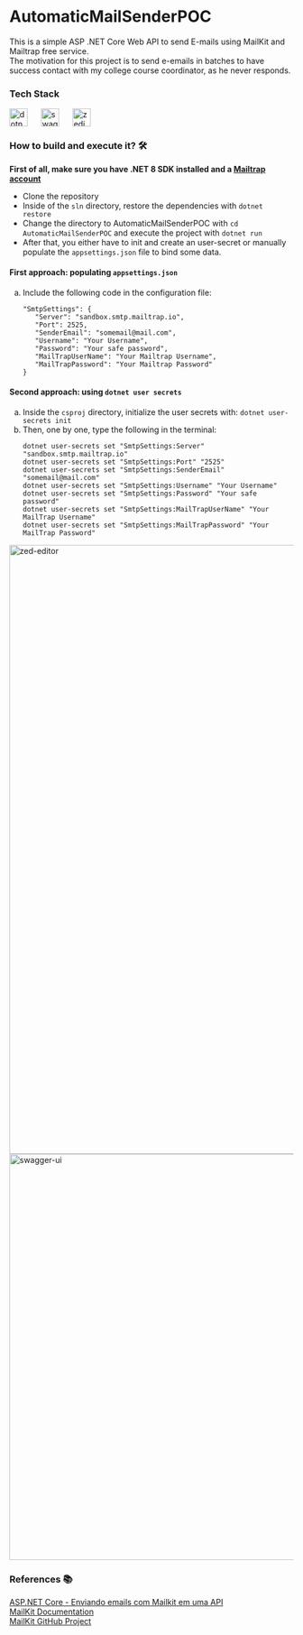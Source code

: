 # AutomaticMailSenderPOC
<span>This is a simple ASP .NET Core Web API to send E-mails using MailKit and Mailtrap free service.</span> <br />
<span>The motivation for this project is to send e-emails in batches to have success contact with my college course coordinator, as he never responds.</span>

<h3>Tech Stack</h3>
<div style="display: flex; gap: 10px;">
    <img height="32" width="32" src="https://cdn.simpleicons.org/dotnet" alt="dotnet" />&nbsp;
    <img height="32" width="32" src="https://cdn.simpleicons.org/swagger" alt="swagger" />&nbsp;
    <img height="32" width="32" src="https://cdn.simpleicons.org/zedindustries" alt="zedindustries" />&nbsp;
</div>

<h3>How to build and execute it? 🛠️</h3>
<span><strong>First of all, make sure you have .NET 8 SDK installed and a <a href="https://mailtrap.io/">Mailtrap account</a></strong></span>
<ul>
    <li>Clone the repository</li>
    <li>Inside of the <code>sln</code> directory, restore the dependencies with <code>dotnet restore</code></li>
    <li>Change the directory to AutomaticMailSenderPOC with <code>cd AutomaticMailSenderPOC</code> and execute the project with <code>dotnet run</code></li>
    <li>After that, you either have to init and create an user-secret or manually populate the <code>appsettings.json</code> file to bind some data.</li>
</ul>

<h4>First approach: populating <code>appsettings.json</code></h4>
<ol type="a">
    <li>Include the following code in the configuration file:</li>
    <pre><code>"SmtpSettings": {
   "Server": "sandbox.smtp.mailtrap.io",
   "Port": 2525,
   "SenderEmail": "somemail@mail.com",
   "Username": "Your Username",
   "Password": "Your safe password",
   "MailTrapUserName": "Your Mailtrap Username",
   "MailTrapPassword": "Your Mailtrap Password"
}</code></pre>
</ol>

<h4>Second approach: using <code>dotnet user secrets</code></h4>
<ol type="a">
    <li>Inside the <code>csproj</code> directory, initialize the user secrets with:
        <code>dotnet user-secrets init</code>
    </li>
    <li>Then, one by one, type the following in the terminal:</li>
    <pre><code>dotnet user-secrets set "SmtpSettings:Server" "sandbox.smtp.mailtrap.io"
dotnet user-secrets set "SmtpSettings:Port" "2525"
dotnet user-secrets set "SmtpSettings:SenderEmail" "somemail@mail.com"
dotnet user-secrets set "SmtpSettings:Username" "Your Username"
dotnet user-secrets set "SmtpSettings:Password" "Your safe password"
dotnet user-secrets set "SmtpSettings:MailTrapUserName" "Your MailTrap Username"
dotnet user-secrets set "SmtpSettings:MailTrapPassword" "Your MailTrap Password"
</code></pre>
</ol>

<img alt="zed-editor" src="https://github.com/user-attachments/assets/26cd4547-6390-41d4-aeef-19a62283dde8" width="1080" height="auto">
<img alt="swagger-ui" src="https://github.com/user-attachments/assets/0c788aed-045f-4379-93fb-5e6e0a27ad0a" width="720" height="auto">

<h3>References 📚</h3>
<a href="https://macoratti.net/22/06/aspn_mailkitapi1.htm">ASP.NET Core - Enviando emails com Mailkit em uma API </a><br/>
<a href="https://mimekit.net/docs/html/Introduction.htm">MailKit Documentation</a><br/>
<a href="https://github.com/jstedfast/MailKit">MailKit GitHub Project</a>
